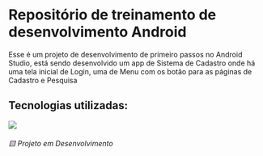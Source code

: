 <H1>Repositório de treinamento de desenvolvimento Android</H1>

<p>Esse é um projeto de desenvolvimento de primeiro passos no Android Studio, está sendo desenvolvido um app de Sistema de Cadastro onde há uma tela inicial de Login, uma de Menu com os botão para as páginas de Cadastro e Pesquisa</p>
<h2>Tecnologias utilizadas:</h2>
<p align="start">
  <a href="https://skillicons.dev">
    <img src="https://skillicons.dev/icons?i=java,androidstudio" />
  </a>
</p>
<h6>🟨 Projeto em Desenvolvimento</h4>
